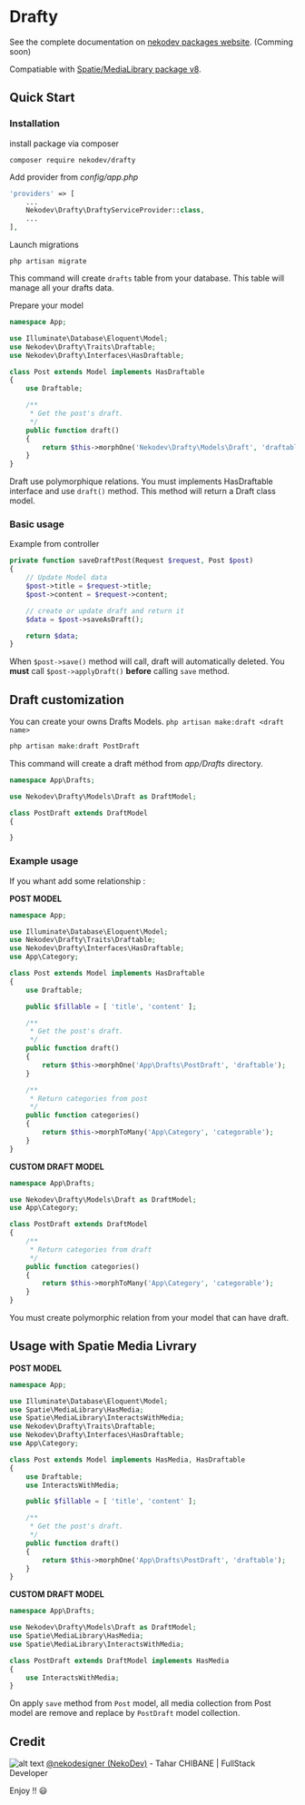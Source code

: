 # Drafty 

See the complete documentation on [nekodev packages website](https://packages.nekodev.fr/laravel/drafty). (Comming soon)

Compatiable with [Spatie/MediaLibrary package v8](https://docs.spatie.be/laravel-medialibrary/v8/).

## Quick Start

### Installation

install package via composer
```shell
composer require nekodev/drafty
```

Add provider from *config/app.php*
```php
'providers' => [
    ...
    Nekodev\Drafty\DraftyServiceProvider::class,
    ...
],
```

Launch migrations
```shell
php artisan migrate
```
This command will create `drafts` table from your database. This table will manage all your drafts data.

Prepare your model
```php
namespace App;

use Illuminate\Database\Eloquent\Model;
use Nekodev\Drafty\Traits\Draftable;
use Nekodev\Drafty\Interfaces\HasDraftable;

class Post extends Model implements HasDraftable
{
    use Draftable;

    /**
     * Get the post's draft.
     */
    public function draft()
    {
        return $this->morphOne('Nekodev\Drafty\Models\Draft', 'draftable');
    }
}
```

Draft use polymorphique relations. You must implements HasDraftable interface and use `draft()` method. This method will return a Draft class model.

### Basic usage

Example from controller
```php
private function saveDraftPost(Request $request, Post $post)
{
    // Update Model data
    $post->title = $request->title;
    $post->content = $request->content;

    // create or update draft and return it 
    $data = $post->saveAsDraft();

    return $data;
}
```

When `$post->save()` method will call, draft will automatically deleted. You **must** call `$post->applyDraft()` **before** calling `save` method.

## Draft customization

You can create your owns Drafts Models. `php artisan make:draft <draft name>`

```php
php artisan make:draft PostDraft
```

This command will create a draft méthod from *app/Drafts* directory.

```php
namespace App\Drafts;

use Nekodev\Drafty\Models\Draft as DraftModel;

class PostDraft extends DraftModel
{

}
```

### Example usage
If you whant add some relationship :

**POST MODEL**
```php
namespace App;

use Illuminate\Database\Eloquent\Model;
use Nekodev\Drafty\Traits\Draftable;
use Nekodev\Drafty\Interfaces\HasDraftable;
use App\Category;

class Post extends Model implements HasDraftable
{
    use Draftable;

    public $fillable = [ 'title', 'content' ];

    /**
     * Get the post's draft.
     */
    public function draft()
    {
        return $this->morphOne('App\Drafts\PostDraft', 'draftable');
    }

    /**
     * Return categories from post
     */
    public function categories()
    {
        return $this->morphToMany('App\Category', 'categorable');
    }
}
```

**CUSTOM DRAFT MODEL**
```php
namespace App\Drafts;

use Nekodev\Drafty\Models\Draft as DraftModel;
use App\Category;

class PostDraft extends DraftModel
{
    /**
     * Return categories from draft
     */
    public function categories()
    {
        return $this->morphToMany('App\Category', 'categorable');
    }
}
```

You must create polymorphic relation from your model that can have draft.

## Usage with Spatie Media Livrary

**POST MODEL**
```php
namespace App;

use Illuminate\Database\Eloquent\Model;
use Spatie\MediaLibrary\HasMedia;
use Spatie\MediaLibrary\InteractsWithMedia;
use Nekodev\Drafty\Traits\Draftable;
use Nekodev\Drafty\Interfaces\HasDraftable;
use App\Category;

class Post extends Model implements HasMedia, HasDraftable
{
    use Draftable;
    use InteractsWithMedia;

    public $fillable = [ 'title', 'content' ];

    /**
     * Get the post's draft.
     */
    public function draft()
    {
        return $this->morphOne('App\Drafts\PostDraft', 'draftable');
    }
}
```

**CUSTOM DRAFT MODEL**
```php
namespace App\Drafts;

use Nekodev\Drafty\Models\Draft as DraftModel;
use Spatie\MediaLibrary\HasMedia;
use Spatie\MediaLibrary\InteractsWithMedia;

class PostDraft extends DraftModel implements HasMedia
{
    use InteractsWithMedia;
}
```

On apply `save` method from `Post` model, all media collection from Post model are remove and replace by `PostDraft` model collection.

## Credit
![alt text](https://avatars3.githubusercontent.com/u/18350326?s=25&u=3389cb6f56e0c28522e2b5e6a614ae207339f495&v=4 "Logo Title Text 1")
 [@nekodesigner (NekoDev)](https://github.com/NekoDesigner) - Tahar CHIBANE | FullStack Developer

 Enjoy !! :smiley:
